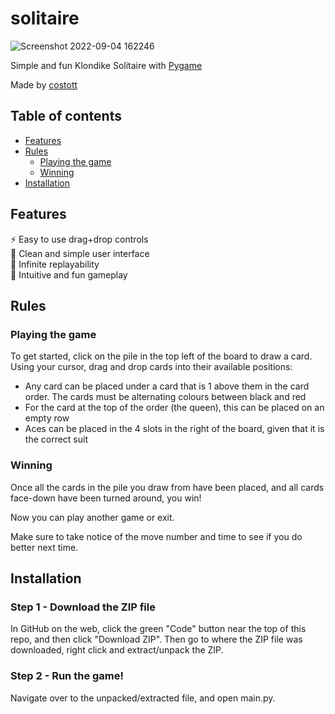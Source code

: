 # solitaire
![Screenshot 2022-09-04 162246](https://user-images.githubusercontent.com/95572807/188321229-d318a4d3-cc10-437e-adaa-3ae65e724587.png)

Simple and fun Klondike Solitaire with [Pygame](https://www.pygame.org/news)

Made by [costott](https://github.com/costott)

## Table of contents
- [Features](#features)
- [Rules](#rules)
  - [Playing the game](#playing-the-game)
  - [Winning](#winning)
- [Installation](#installation)

## Features
⚡️ Easy to use drag+drop controls <br />🍉 Clean and simple user interface <br />🌙 Infinite replayability <br />🔋 Intuitive and fun gameplay <br />

## Rules
### Playing the game
To get started, click on the pile in the top left of the board to draw a card.
Using your cursor, drag and drop cards into their available positions:
- Any card can be placed under a card that is 1 above them in the card order. The cards must be alternating colours between black and red
- For the card at the top of the order (the queen), this can be placed on an empty row
- Aces can be placed in the 4 slots in the right of the board, given that it is the correct suit

### Winning
Once all the cards in the pile you draw from have been placed, and all cards face-down have been turned around, you win!

Now you can play another game or exit.

Make sure to take notice of the move number and time to see if you do better next time.

## Installation
### Step 1 - Download the ZIP file
In GitHub on the web, click the green "Code" button near the top of this repo, and then click "Download ZIP". Then go to where the ZIP file was downloaded, right click and extract/unpack the ZIP.

### Step 2 - Run the game!
Navigate over to the unpacked/extracted file, and open main.py.
